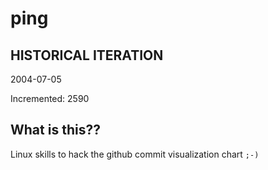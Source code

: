 # ping

## HISTORICAL ITERATION
2004-07-05

Incremented: 2590

## What is this?? 
Linux skills to hack the github commit visualization chart `;-)`

